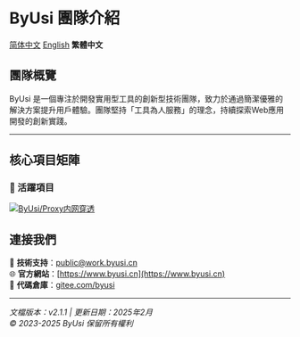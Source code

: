 # ByUsi 團隊介紹

[简体中文](README.md) [English](README-en.md) **繁體中文**

## 團隊概覽
ByUsi 是一個專注於開發實用型工具的創新型技術團隊，致力於通過簡潔優雅的解決方案提升用戶體驗。團隊堅持「工具為人服務」的理念，持續探索Web應用開發的創新實踐。

---

## 核心項目矩陣

### 🎯 活躍項目

[![ByUsi/Proxy内网穿透](https://gitee.com/byusi/proxy/widgets/widget_card.svg?colors=4183c4,ffffff,ffffff,e3e9ed,666666,9b9b9b)](https://gitee.com/byusi/proxy)

## 連接我們
📧 **技術支持**：public@work.byusi.cn  
🌐 **官方網站**：[https://www.byusi.cn](https://www.byusi.cn)  
💾 **代碼倉庫**：[gitee.com/byusi](https://gitee.com/byusi)  

---

*文檔版本：v2.1.1 | 更新日期：2025年2月*  
*© 2023-2025 ByUsi 保留所有權利*